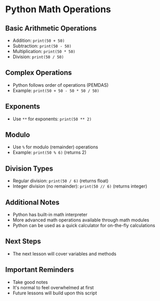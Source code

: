 # Python Math Operations

## Basic Arithmetic Operations

- Addition: `print(50 + 50)`
- Subtraction: `print(50 - 50)`
- Multiplication: `print(50 * 50)`
- Division: `print(50 / 50)`

## Complex Operations

- Python follows order of operations (PEMDAS)
- Example: `print(50 + 50 - 50 * 50 / 50)`

## Exponents

- Use `**` for exponents: `print(50 ** 2)`

## Modulo

- Use `%` for modulo (remainder) operations
- Example: `print(50 % 6)` (returns 2)

## Division Types

- Regular division: `print(50 / 6)` (returns float)
- Integer division (no remainder): `print(50 // 6)` (returns integer)

## Additional Notes

- Python has built-in math interpreter
- More advanced math operations available through math modules
- Python can be used as a quick calculator for on-the-fly calculations

## Next Steps

- The next lesson will cover variables and methods

## Important Reminders

- Take good notes
- It's normal to feel overwhelmed at first
- Future lessons will build upon this script
